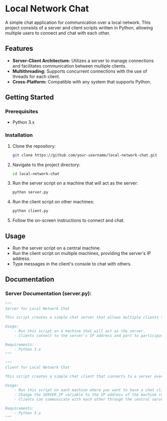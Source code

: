 # Local Network Chat

A simple chat application for communication over a local network. This project consists of a server and client scripts written in Python, allowing multiple users to connect and chat with each other.

## Features

- **Server-Client Architecture:** Utilizes a server to manage connections and facilitates communication between multiple clients.
- **Multithreading:** Supports concurrent connections with the use of threads for each client.
- **Cross-Platform:** Compatible with any system that supports Python.

## Getting Started

### Prerequisites

- Python 3.x

### Installation

1. Clone the repository:

    ```bash
    git clone https://github.com/your-username/local-network-chat.git
    ```

2. Navigate to the project directory:

    ```bash
    cd local-network-chat
    ```

3. Run the server script on a machine that will act as the server:

    ```bash
    python server.py
    ```

4. Run the client script on other machines:

    ```bash
    python client.py
    ```

5. Follow the on-screen instructions to connect and chat.

## Usage

- Run the server script on a central machine.
- Run the client script on multiple machines, providing the server's IP address.
- Type messages in the client's console to chat with others.

## Documentation

### Server Documentation (server.py):

```python
"""
Server for Local Network Chat

This script creates a simple chat server that allows multiple clients to connect over a local network and chat with each other.

Usage:
    - Run this script on a machine that will act as the server.
    - Clients connect to the server's IP address and port to participate in the chat.

Requirements:
    - Python 3.x
"""

"""
Client for Local Network Chat

This script creates a simple chat client that connects to a server over a local network and allows the user to send and receive messages.

Usage:
    - Run this script on each machine where you want to have a chat client.
    - Change the SERVER_IP variable to the IP address of the machine running the server.
    - Clients can communicate with each other through the central server.

Requirements:
    - Python 3.x
"""

